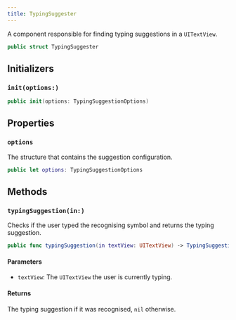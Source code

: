 ```yaml
---
title: TypingSuggester
---
```


A component responsible for finding typing suggestions in a `UITextView`.

``` swift
public struct TypingSuggester 
```

## Initializers

### `init(options:)`

``` swift
public init(options: TypingSuggestionOptions) 
```

## Properties

### `options`

The structure that contains the suggestion configuration.

``` swift
public let options: TypingSuggestionOptions
```

## Methods

### `typingSuggestion(in:)`

Checks if the user typed the recognising symbol and returns the typing suggestion.

``` swift
public func typingSuggestion(in textView: UITextView) -> TypingSuggestion? 
```

#### Parameters

  - `textView`: The `UITextView` the user is currently typing.

#### Returns

The typing suggestion if it was recognised, `nil` otherwise.
